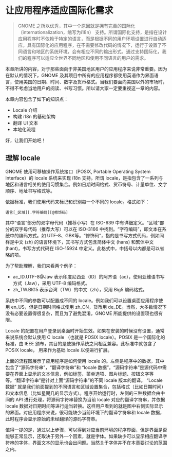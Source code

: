 # 让应用程序适应国际化需求 #

> GNOME 之所以优秀，其中一个原因就是拥有完善的国际化 （internationalization，缩写为i18n） 支持。所谓国际化支持，是指在设计应用程序时不依赖于特定的语言，而是根据不同的用户环境设置进行自动适应。具有国际化的应用程序，在不需要修改代码的情况下，运行于设置了不同语言和地区的系统环境，会有相应不同的输出形式。通过支持国际化，我们的程序可以适应全世界不同地区和使用不同语言的用户的需求。

本章所讲的内容，对于那些面向于非美国地区用户的应用程序来说非常重要。因为在默认的情况下，GNOME 及其项目中所有的应用程序都使用英语作为界面语言，使用美国的日期、时间、数字及货币格式。当我们要面向美国以外的市场时，不得不考虑当地用户的阅读、书写习惯。所以请大家一定要重视这一章的内容。

本章内容包含了如下的知识点：
- Locale 介绍
- 构建 i18n 的基础架构
- 翻译 UI 文本
- 本地化流程

好，让我们开始吧！

## 理解 locale
GNOME 使用可移植操作系统接口（POSIX, Portable Operating System Interface）的 locale 系统来实现 i18n 支持。所谓 locale，是指包含了一系列与地区和语言相关的使用习惯集合。例如日期时间格式、货币符号、计量单位、文字顺序、地址书写格式等。

依据标准，我们使用代码来标记和识别每一个不同的 locale。格式如下：

````
语言[_区域][.字符编码][@修饰码]
````
其中“语言”部分的双字母代码（推荐小写）在 ISO-639 中有详细定义。“区域”部分的双字母代码（推荐大写）可以在 ISO-3166 中找到。“字符编码”，即文本在系统中的编码方式。如 UTF-8、GBK等。“修饰码”，指的是书写方式代码，例如同样是中文 (zh) 的语言环境下，其书写方式包含简体中文 (hans) 和繁体中文 (hant)，书写方式代码在 ISO-15924 中定义。此格式中，中括号以内都是可以省略的项。

为了帮助理解，我们来看两个例子：
- ac_ID.UTF-8@Jaw 表示印度尼西亚（ID）的阿齐语（ac），使用亚维语书写方式（Jaw），采用 UTF-8 编码格式。
- zh_TW.BIG5 表示台湾（TW）的中文（zh），采用 Big5 编码格式。

系统中不同的参数可以配置成不同的 locale。例如我们可以设置桌面应用程序使用 en_US，但是日期时间格式使用 zh_CN，货币用 de_DE。当然，大多数情况下没有必要设置得很复杂，而且为了避免混淆，GNOME 所能提供的设置项也很有限。

Locale 的配置在用户登录到桌面时开始生效。如果在安装的时候没有设置，通常来说系统会默认使用 C locale （也就是 POSIX locale）。POSIX 是一个国际化的标准，由 IEEE 颁布，其目的是使操作系统之间相互兼容。此标准中就包含了 POSIX locale， 用来作为基础 locale 以便进行扩展。

上面的流程图展示了应用程序是如何使用 locale 的。左侧是程序中的数据，其中包含了“源码字符串”，“翻译字符串”和 “locale 数据”。“源码字符串”是源代码中需要在界面上显示的文本信息，例如标签、菜单选项、图片标题、按钮文字等等。“翻译字符串”是针对上面“源码字符串”的不同 locale 版本的翻译。 “Locale 数据” 就是我们前面提到的不同语言和区域设置集合，包括格式（比如日期时间）和文本信息（比如星期几的显示方式）。程序开始运行时，左侧的三种数据会由中间的 API 进行处理，将源码字符串替换为当前 locale 对应的翻译字符串，并依据 locale 数据对日期时间等进行适当转换。这样用户看到的就是图中右侧实际显示的界面。对应用程序来说，很可能缺少当前环境下的翻译字符串和 locale 数据，此时程序会显示原始的未经翻译的源码字符串。

值得一提的是，通过以上步骤，可以得到对应当前环境的程序界面，但是界面是否能够正常显示，还取决于另外一个因素，就是字体。如果缺少可以显示相应翻译字符串的字体，界面文本的显示也会出问题。当然关于字体并不在本章要讨论的范围之内。
